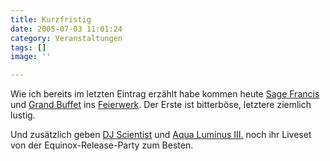 ```yaml
---
title: Kurzfristig
date: 2005-07-03 11:01:24
category: Veranstaltungen
tags: []
image: ''

---
```


Wie ich bereits im letzten Eintrag erzählt habe kommen heute [Sage Francis](http://www.sagefrancis.net/) und [Grand Buffet](http://www.grandbuffet.com/) ins [Feierwerk](http://www.feierwerk.de/). Der Erste ist bitterböse, letztere ziemlich lustig.  

  

Und zusätzlich geben [DJ Scientist](http://www.djscientist.com) und [Aqua Luminus III.](http://www.88komaflash.de) noch ihr Liveset von der Equinox-Release-Party zum Besten.
